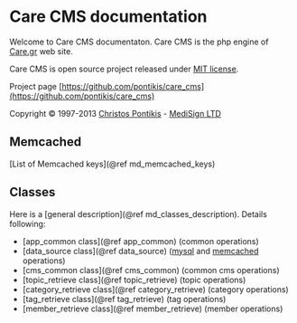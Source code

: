 Care CMS documentation
======================

Welcome to Care CMS documentaton. Care CMS is the php engine of [Care.gr](http://www.care.gr) web site.

Care CMS is open source project released under [MIT license](http://opensource.org/licenses/MIT).

Project page [https://github.com/pontikis/care_cms](https://github.com/pontikis/care_cms)

Copyright &copy; 1997-2013 [Christos Pontikis](http://www.pontikis.net) - [MediSign LTD](http://www.medisign.com)

Memcached
---------

[List of Memcached keys](@ref md_memcached_keys)


Classes
-------

Here is a [general description](@ref md_classes_description). Details following:

- [app_common class](@ref app_common) (common operations)
- [data_source class](@ref data_source) ([mysql](http://www.mysql.com/) and [memcached](http://php.net/manual/en/book.memcached.php) operations)
- [cms_common class](@ref cms_common) (common cms operations)
- [topic_retrieve class](@ref topic_retrieve) (topic operations)
- [category_retrieve class](@ref category_retrieve) (category operations)
- [tag_retrieve class](@ref tag_retrieve) (tag operations)
- [member_retrieve class](@ref member_retrieve) (member operations)

